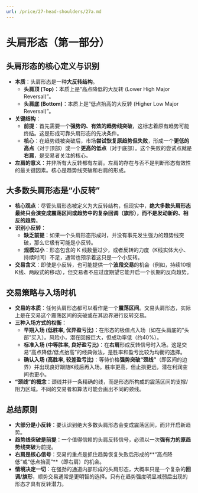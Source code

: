 ```yaml
---
url: /price/27-head-shoulders/27a.md
---
```

# 头肩形态（第一部分）

## 头肩形态的核心定义与识别

* **本质**：头肩形态是一种**大反转结构**。
  * **头肩顶 (Top)**：本质上是“高点降低的大反转 (Lower High Major Reversal)”。
  * **头肩底 (Bottom)**：本质上是“低点抬高的大反转 (Higher Low Major Reversal)”。
* **关键结构**：
  * **前提**：首先需要一个**强势的、有效的趋势线突破**，这标志着原有趋势可能终结。这是形成可靠头肩形态的先决条件。
  * **核心**：在趋势线被突破后，市场**尝试恢复原趋势但失败**，形成一个**更低的高点**（对于顶部）或一个**更高的低点**（对于底部）。这个失败的尝试点就是**右肩**，是交易者关注的核心。
* **左肩的意义**：并非所有大反转都有左肩。左肩的存在与否不是判断形态有效性的最关键因素。核心是趋势线突破和右肩的形成。

## 大多数头肩形态是“小反转”

* **核心观点**：尽管头肩形态被定义为大反转结构，但现实中，**绝大多数头肩形态最终只会演变成震荡区间或趋势中的复杂回调（旗形），而不是发动新的、相反的趋势**。
* **识别小反转**：
  * **缺乏前提**：如果一个头肩形态形成时，并没有事先发生强力的趋势线突破，那么它极有可能是小反转。
  * **规模过小**：形态包含的 K 线数量过少，或者反转的力度（K线实体大小、持续时间）不足，通常也预示着这只是一个小反转。
* **交易含义**：即使是小反转，也可能提供一个**波段交易**的机会（例如，持续10根K线、两段式的移动），但交易者不应过度期望它能开启一个长期的反向趋势。

## 交易策略与入场时机

* **交易的本质**：任何头肩形态都可以看作是一个**震荡区间**。交易头肩形态，实际上是在交易这个震荡区间的突破或在其边界进行反转交易。
* **三种入场方式的权衡**：
  * **早期入场 (低胜率, 优异盈亏比)**：在形态的极值点入场（如在头肩底的“头部”买入）。风险小，潜在回报巨大，但成功率低（约40%）。
  * **标准入场 (中等胜率, 良好盈亏比)**：在**右肩**形成反转信号时入场。这是交易“高点降低/低点抬高”的经典做法，是胜率和盈亏比较为均衡的选择。
  * **确认入场 (高胜率, 较差盈亏比)**：等待价格**强势突破“颈线”**（即区间的边界）并出现良好跟随K线后再入场。胜率更高，但止损更远，潜在利润空间也更小。
* **“颈线”的概念**：颈线并非一条精确的线，而是形态所构成的震荡区间的支撑/阻力区域。不同的交易者和算法可能会画出不同的颈线。

## 总结原则

* **大部分是小反转**：要认识到绝大多数头肩形态会变成震荡区间，而非开启新趋势。
* **趋势线突破是前提**：一个值得信赖的头肩反转信号，必须以一次**强有力的原趋势线突破**为前提。
* **右肩是核心信号**：交易的重点是抓住趋势恢复失败后形成的\*\*“高点降低”或“低点抬高”\*\*（即右肩）的机会。
* **情境决定一切**：在强劲的通道内部形成的头肩形态，大概率只是一个复杂的**回调/旗形**，顺势交易通常是更明智的选择。只有在趋势强度明显减弱后出现的形态才具有反转潜力。
